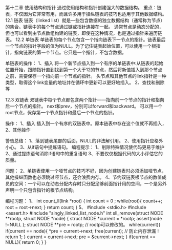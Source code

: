 第十二章 使用结构和指针
  通过使用结构和指针创建强大的数据结构。
  重点：链表，不仅因为它非常有用，而且许多用于操纵链表的技巧也适用于其他数据结构。
12.1 链表
  链表（linked list）就是一些包含数据的独立数据结构（通常称为节点）的集合。链表中的每个节点通过链或指针连接在一起。
  通常节点是动态分配的，但也可以看到由节点数组构建的链表，即使在这种情况，也是通过指针来遍历链表。
12.2 单链表
  单链表的每个节点包含一个指向链表下一节点的指针。链表最后一个节点的指针字段的值为NULL。为了记住链表起始位置，可以使用一个根指针，指向链表的第一个节点。它只是一个指针，不包含数据。

  单链表的操作：
  1、插入
  将一个新节点插入到一个有序的单链表中:从链表的起始位置开始，跟随指针直到找到第一个大于12的节点，然后将新值插入到那个节点之前，需要保存一个指向前一个节点的指针。
  头节点和其他节点的link指针是一种类型，取得这个link变量的地址并在循环中更新可以更好地插入。
  2、查找和删除等

12.3 双链表
  双链表中每个节点都包含两个指针——指向前一个节点的指针和指向后一个节点的指针。
  next和prev，分别可以forward和backward。
  可以用一个root节点，保存第一个节点指针和最后一个节点的指针。

  操作：
  1、插入
  插入到一个有序的双链表中。原本链表中存在这个值就不再插入，
  2、其他操作

警告总结：
  1、落到链表尾部的后面，NULL的非法解引用。
  2、使用指针应格外小心。
  3、从if语句中提炼语句。
编程提示：
  1、削除特殊情况使代码更易于维护
  2、通过提炼语句消除if语句中的重复语句
  3、不要仅仅根据代码的大小评估它的质量。

问题：
2、单链表使用一个哑节点的技巧不好，因为创建链表时必须添加哑节点，其他操纵函数也必须跳过哑节点，还会浪费内存。
4、节约双链表根节点的数值成员的空间：一个可以在动态分配内存时只分配足够前面指针用的空间，一个是另外声明一个只包含指针的根节点结构。

编程习题：
1、
int count_ll(link *root)
{
  int count = 0 ;
  while(root){
    count++;
    root = root->next;
  }
  return count;
}
5、
#include <stdio.h>
#include <assert.h>
#include "singly_linked_list_node.h"
int sll_remove(struct NODE **rootp, struct NODE *node)
{
  struct NODE *current = *rootp;
  assert(node !=NULL );
  struct NODE **pre = rootp;    // rootp可以修改的。
  while(current){
    if(current == node){
      *pre = current->next;
      free(current);          // 防止内存泄漏！
      return 1;
    }
    current = current->next;
    pre = &current->next;
  }
  if(current == NULL){
    return 0;
  }
}

